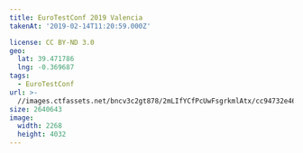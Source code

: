 ```yaml
---
title: EuroTestConf 2019 Valencia
takenAt: '2019-02-14T11:20:59.000Z'

license: CC BY-ND 3.0
geo:
  lat: 39.471786
  lng: -0.369687
tags:
  - EuroTestConf
url: >-
  //images.ctfassets.net/bncv3c2gt878/2mLIfYCfPcUwFsgrkmlAtx/cc94732e46c8e29d382fc35ade55dcd1/eurotestconf-2019-valencia_33320071408_o
size: 2640643
image:
  width: 2268
  height: 4032
---
```

